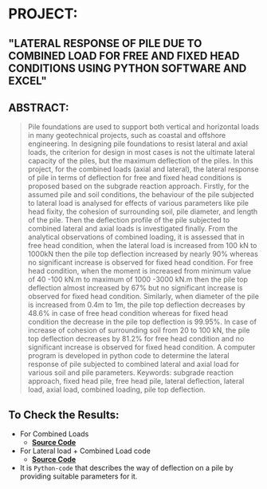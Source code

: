# PROJECT:
## "LATERAL RESPONSE OF PILE DUE TO COMBINED LOAD FOR FREE AND FIXED HEAD CONDITIONS USING PYTHON SOFTWARE AND EXCEL"

## ABSTRACT:
>  Pile foundations are used to support both vertical and horizontal loads in many geotechnical projects, such as coastal and offshore engineering. In designing pile foundations to resist lateral and axial loads, the criterion for design in most cases is not the ultimate lateral capacity of the piles, but the maximum deflection of the piles. In this project, for the combined loads (axial and lateral), the lateral response of pile in terms of deflection for free and fixed head conditions is proposed based on the subgrade reaction approach. Firstly, for the assumed pile and soil conditions, the behaviour of the pile subjected to lateral load is analysed for effects of various parameters like pile head fixity, the cohesion of surrounding soil, pile diameter, and length of the pile. Then the deflection profile of the pile subjected to combined lateral and axial loads is investigated finally. From the analytical observations of combined loading, it is assessed that in free head condition, when the lateral load is increased from 100 kN to 1000kN then the pile top deflection increased by nearly 90% whereas no significant increase is observed for fixed head condition. For free head condition, when the moment is increased from minimum value of 40 -100 kN.m to maximum of 1000 -3000 kN.m then the pile top deflection almost increased by 67% but no significant increase is observed for fixed head condition. Similarly, when diameter of the pile is increased from 0.4m to 1m, the pile top deflection decreases by 48.6% in case of free head condition whereas for fixed head condition the decrease in the pile top deflection is 99.95%. In case of increase of cohesion of surrounding soil from 20 to 100 kN, the pile top deflection decreases by 81.2% for free head condition and no significant increase is observed for fixed head condition. A computer program is developed in python code to determine the lateral response of pile subjected to combined lateral and axial load for various soil and pile parameters. Keywords: subgrade reaction approach, fixed head pile, free head pile, lateral deflection, lateral load, axial load, combined loading, pile top deflection.

## To Check the Results:
+ For Combined Loads
    - [**Source Code**](https://github.com/Chiluka-Rahul/Major-Project/blob/main/Combined%20Load%20Code)
+ For Lateral load + Combined Load code
    - [**Source Code**](https://github.com/Chiluka-Rahul/Major-Project/blob/main/Lateral%20load%20%2B%20Combined%20Load%20code)
+ It is `Python-code` that describes the way of deflection on a pile by providing suitable parameters for it.




